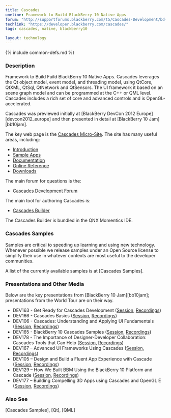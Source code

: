 ```yaml
---
title: Cascades
oneline: Framework to Build BlackBerry 10 Native Apps
forum: "http://supportforums.blackberry.com/t5/Cascades-Development/bd-p/Cascades"
techlink: "https://developer.blackberry.com/cascades/"
tags: cascades, native, blackberry10

layout: technology
---
```

{% include common-defs.md %}

### Description
Framework to Build Fuild BlackBerry 10 Native Apps.
Cascades leverages the Qt object model, event model, and threading model, using
QtCore, QtXML, QtSql, QtNetwork and QtSensors.
The UI framework it based on an scene graph model and can be programmed at the C++ or QML level.
Cascades includes a rich set of core and advanced controls and is OpenGL-accelerated.

Cascades was previewed initially at [BlackBerry DevCon 2012 Europe][devcon2012_europe]
and then presented in detail at [BlackBerry 10 Jam][bb10jam].

The key web page is the [Cascades Micro-Site](https://developer.blackberry.com/cascades/).
The site has many useful areas, including:
* [Introduction](https://developer.blackberry.com/cascades/documentation/getting_started/introtocascades.html)
* [Sample Apps](https://developer.blackberry.com/cascades/sampleapps)
* [Documentation](https://developer.blackberry.com/cascades/documentation)
* [Online Reference](https://developer.blackberry.com/cascades/reference/classes.html)
* [Downloads](https://developer.blackberry.com/cascades/download)

The main forum for questions is the:

* [Cascades Development Forum](http://supportforums.blackberry.com/t5/Cascades-Development/bd-p/Cascades)

The main tool for authoring Cascades is:

* [Cascades Builder](https://developer.blackberry.com/cascades/documentation/getting_started/cascades_builder/index.html)

The Cascades Builder is bundled in the QNX Momentics IDE.

### Cascades Samples

Samples are critical to speeding up learning and using new technology.
Whenever possible we release samples under an Open Source license to simplify their use in whatever contexts are most useful
to the developer communities.

A list of the currently available samples is at [Cascades Samples].

### Presentations and Other Media

Below are the key presentations from [BlackBerry 10 Jam][bb10jam]; presentations from the World Tour
are on their way.

* DEV163 - Get Ready for Cascades Development
([Session](https://bbworld.blackberryconferences.net/2012/scheduler/sessionDetails.do?SESSION_ID=DEV163),
[Recordings](http://blackberrydevcon.eventmystro.com/em/presentation-details/auid/715/nav/cat "Requires Registration"))
* DEV166 - Cascades Basics
([Session](https://bbworld.blackberryconferences.net/2012/scheduler/sessionDetails.do?SESSION_ID=DEV166),
[Recordings](http://blackberrydevcon.eventmystro.com/em/presentation-details/auid/720/nav/cat "Requires Registration"))
* DEV106 - Cascades: Understanding and Applying UI Fundamentals
([Session](https://bbworld.blackberryconferences.net/2012/scheduler/sessionDetails.do?SESSION_ID=DEV106),
[Recordings](http://blackberrydevcon.eventmystro.com/em/presentation-details/auid/685/nav/cat "Requires Registration"))
* DEV165 - BlackBerry 10 Cascades Samples
([Session](https://bbworld.blackberryconferences.net/2012/scheduler/sessionDetails.do?SESSION_ID=DEV165),
[Recordings](http://blackberrydevcon.eventmystro.com/em/presentation-details/auid/719/nav/cat "Requires Registration"))
* DEV178 - The Importance of Designer-Developer Collaboration: Cascades Tools that Can Help
([Session](https://bbworld.blackberryconferences.net/2012/scheduler/sessionDetails.do?SESSION_ID=DEV178),
[Recordings](http://blackberrydevcon.eventmystro.com/em/presentation-details/auid/712/nav/cat "Requires Registration"))
* DEV167 – Advanced UI Frameworks Using Cascades
([Session](https://bbworld.blackberryconferences.net/2012/scheduler/sessionDetails.do?SESSION_ID=DEV167),
[Recordings](http://blackberrydevcon.eventmystro.com/em/presentation-details/auid/721/nav/cat "Requires Registration"))
* DEV105 – Design and Build a Fluent App Experience with Cascade
([Session](https://bbworld.blackberryconferences.net/2012/scheduler/sessionDetails.do?SESSION_ID=DEV105),
[Recordings](http://blackberrydevcon.eventmystro.com/em/presentation-details/auid/684/nav/cat "Requires Registration"))
* DEV129 – How We Built BBM Using the BlackBerry 10 Platform and Cascade
([Session](https://bbworld.blackberryconferences.net/2012/scheduler/sessionDetails.do?SESSION_ID=DEV129),
[Recordings](http://blackberrydevcon.eventmystro.com/em/presentation-details/auid/693/nav/cat "Requires Registration"))
* DEV177 – Building Compelling 3D Apps using Cascades and OpenGL E
([Session](https://bbworld.blackberryconferences.net/2012/scheduler/sessionDetails.do?SESSION_ID=DEV177),
[Recordings](http://blackberrydevcon.eventmystro.com/em/presentation-details/auid/731/nav/cat "Requires Registration"))


### Also See
[Cascades Samples], [Qt], [QML]

